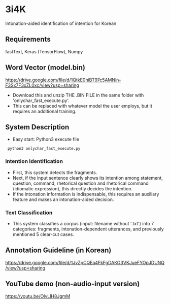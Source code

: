 # 3i4K
Intonation-aided identification of intention for Korean

## Requirements
fastText, Keras (TensorFlow), Numpy

## Word Vector (model.bin)
https://drive.google.com/file/d/1QtkE0hiBT97c5AMNln-F3Sx7F3xZL0xc/view?usp=sharing
* Download this and unzip THE .BIN FILE in the same folder with 'onlychar_fast_execute.py'.
* This can be replaced with whatever model the user employs, but it requires an additional training.

## System Description
* Easy start: Python3 execute file
<pre><code> python3 onlychar_fast_execute.py </code></pre>

### Intention Identification
 - First, this system detects the fragments.
 - Next, if the input sentence clearly shows its intention among statement, question, command, rhetorical question and rhetorical command (idiomatic expression), this directly decides the intention.
 - If the intonation information is indispensable, this requires an auxiliary feature and makes an intonation-aided decision.
 
### Text Classification
 - This system classifies a corpus (input: filename without '.txt') into 7 categories: fragments, intonation-dependent utterances, and previously mentioned 5 clear-cut cases.

## Annotation Guideline (in Korean)
https://drive.google.com/file/d/1JvZpCQEa4FkFgDAKO3VKJueFYOpJDUNQ/view?usp=sharing

## YouTube demo (non-audio-input version)
https://youtu.be/OlvLlH8JgmM
